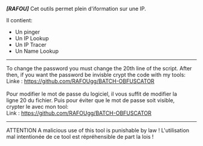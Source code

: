 _________________________________[RAFOU]_________________________________
Cet outils permet plein d'iformation sur une IP.

Il contient:
- Un pinger
- Un IP Lookup
- Un IP Tracer
- Un Name Lookup
_________________________________________________________________________
To change the password you must change the 20th line of the script. After <br>
then, if you want the password be invisble crypt the code with my tools: <br>
Linke : https://github.com/RAFOUgg/BATCH-OBFUSCATOR <br>
<br>
Pour modifier le mot de passe du logiciel, il vous suffit de modifier la <br>
ligne 20 du fichier. Puis pour éviter que le mot de passe soit visible, <br>
crypter le avec mon tool: <br>
Link : https://github.com/RAFOUgg/BATCH-OBFUSCATOR
_________________________________________________________________________
ATTENTION
A malicious use of this tool is punishable by law !
L'utilisation mal intentionée de ce tool est répréhensible de part la lois !
